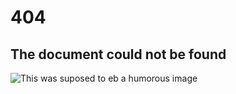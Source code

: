 # 404 
## The document could not be found

![This was suposed to eb a humorous image][GIF]

[GIF]: https://images.catsolonline.com/cache/custom/BNK/TSC_C5056-500x500.jpg
